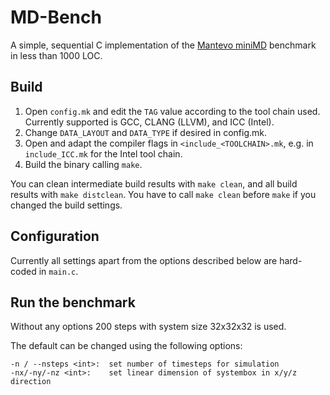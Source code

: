 # MD-Bench

A simple, sequential  C implementation of the [Mantevo miniMD](https://github.com/Mantevo/miniMD) benchmark in less than 1000 LOC.

## Build

1. Open `config.mk` and edit the `TAG` value according to the tool chain used. Currently supported is GCC, CLANG (LLVM), and ICC (Intel).
2. Change `DATA_LAYOUT` and `DATA_TYPE` if desired in config.mk.
3. Open and adapt the compiler flags in `<include_<TOOLCHAIN>.mk`, e.g. in `include_ICC.mk` for the Intel tool chain.
4. Build the binary calling `make`.

You can clean intermediate build results with `make clean`, and all build results with `make distclean`.
You have to call `make clean` before `make` if you changed the build settings.

## Configuration

Currently all settings apart from the options described below are hard-coded in `main.c`.

## Run the benchmark

Without any options 200 steps with system size 32x32x32 is used.

The default can be changed using the following options:
```
-n / --nsteps <int>:  set number of timesteps for simulation
-nx/-ny/-nz <int>:    set linear dimension of systembox in x/y/z direction
```
